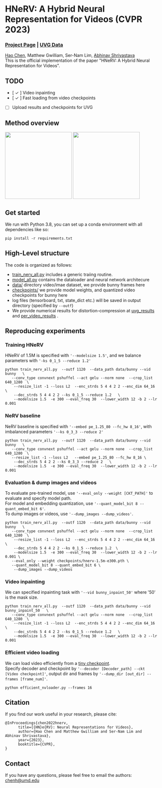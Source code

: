 # HNeRV: A Hybrid Neural Representation for Videos  (CVPR 2023)
### [Project Page](https://haochen-rye.github.io/HNeRV) | [UVG Data](http://ultravideo.fi/#testsequences) 


[Hao Chen](https://haochen-rye.github.io),
Matthew Gwilliam,
Ser-Nam Lim,
[Abhinav Shrivastava](https://www.cs.umd.edu/~abhinav/)<br>
This is the official implementation of the paper "HNeRV: A Hybrid Neural Representation for Videos".

## TODO 
- [ &check; ] Video inpainting
- [ &check; ] Fast loading from video checkpoints
- [ ] Upload results and checkpoints for UVG

## Method overview

<p float="left">
<img src="https://i.imgur.com/SdRcEiY.jpg"  height="220" />
<img src="https://i.imgur.com/CAppWSM.jpg"  height="220" />
</p>

## Get started
We run with Python 3.8, you can set up a conda environment with all dependencies like so:
```
pip install -r requirements.txt 
```

## High-Level structure
The code is organized as follows:
* [train_nerv_all.py](./train_nerv_all.py) includes a generic traiing routine.
* [model_all.py](./model_all.py) contains the dataloader and neural network architecure 
* [data/](./data) directory video/imae dataset, we provide bunny frames here
* [checkpoints/](./checkpoints) we provide model weights, and quantized video checkpoints for bunny here
* log files (tensorboard, txt, state_dict etc.) will be saved in output directory (specified by ```--outf```)
* We provide numerical results for distortion-compression at [uvg_results](./checkpoints/uvg_results.csv) and [per_video_results](./checkpoints/uvg_per_vid_results.csv) .


## Reproducing experiments

### Training HNeRV
HNeRV of 1.5M is specified with ```'--modelsize 1.5'```, and we balance parameters with ```'-ks 0_1_5 --reduce 1.2' ```
```
python train_nerv_all.py  --outf 1120  --data_path data/bunny --vid bunny   \
   --conv_type convnext pshuffel --act gelu --norm none  --crop_list 640_1280  \
    --resize_list -1 --loss L2  --enc_strds 5 4 4 2 2 --enc_dim 64_16 \
    --dec_strds 5 4 4 2 2 --ks 0_1_5 --reduce 1.2   \
    --modelsize 1.5  -e 300 --eval_freq 30  --lower_width 12 -b 2 --lr 0.001
```

### NeRV baseline
NeRV baseline is specified with ```'--embed pe_1.25_80 --fc_hw 8_16'```, with imbalanced parameters ```'--ks 0_3_3 --reduce 2' ```
```
python train_nerv_all.py  --outf 1120  --data_path data/bunny --vid bunny   \
   --conv_type convnext pshuffel --act gelu --norm none  --crop_list 640_1280  \
   --resize_list -1 --loss L2   --embed pe_1.25_80 --fc_hw 8_16 \
    --dec_strds 5 4 2 2 --ks 0_3_3 --reduce 2   \
    --modelsize 1.5  -e 300 --eval_freq 30  --lower_width 12 -b 2 --lr 0.001
```

### Evaluation & dump images and videos
To evaluate pre-trained model, use ```'--eval_only --weight [CKT_PATH]'``` to evaluate and specify model path. \
For model and embedding quantization, use ```'--quant_model_bit 8 --quant_embed_bit 6'```.\
To dump images or videos, use  ```'--dump_images --dump_videos'```.
```
python train_nerv_all.py  --outf 1120  --data_path data/bunny --vid bunny   \
   --conv_type convnext pshuffel --act gelu --norm none  --crop_list 640_1280  \
    --resize_list -1 --loss L2  --enc_strds 5 4 4 2 2 --enc_dim 64_16 \
    --dec_strds 5 4 4 2 2 --ks 0_1_5 --reduce 1.2  \
    --modelsize 1.5  -e 300 --eval_freq 30  --lower_width 12 -b 2 --lr 0.001 \
   --eval_only --weight checkpoints/hnerv-1.5m-e300.pth \
   --quant_model_bit 8 --quant_embed_bit 6 \
    --dump_images --dump_videos
```

### Video inpainting
We can specified inpainting task with ```'--vid bunny_inpaint_50'``` where '50' is the mask size.
```
python train_nerv_all.py  --outf 1120  --data_path data/bunny --vid bunny_inpaint_50   \
   --conv_type convnext pshuffel --act gelu --norm none  --crop_list 640_1280  \
    --resize_list -1 --loss L2  --enc_strds 5 4 4 2 2 --enc_dim 64_16 \
    --dec_strds 5 4 4 2 2 --ks 0_1_5 --reduce 1.2   \
    --modelsize 1.5  -e 300 --eval_freq 30  --lower_width 12 -b 2 --lr 0.001
```

### Efficient video loading
We can load video efficiently from a [tiny checkpoint](./checkpoints/quant_vid.pth).\
Specify decoder and checkpoint by ```'--decoder [Decoder_path] --ckt [Video checkpoint]'```, output dir and frames by ```'--dump_dir [out_dir] --frames [frame_num]'```.
```
python efficient_nvloader.py --frames 16
```

## Citation
If you find our work useful in your research, please cite:
```
@InProceedings{chen2022hnerv,
      title={{HN}e{RV}: Neural Representations for Videos}, 
      author={Hao Chen and Matthew Gwilliam and Ser-Nam Lim and Abhinav Shrivastava},
      year={2023},
      booktitle={CVPR},
}
```

## Contact
If you have any questions, please feel free to email the authors: chenh@umd.edu
